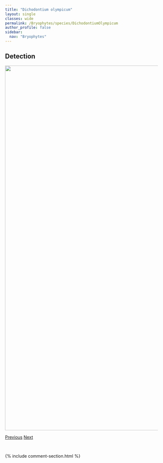 ```yaml
---
title: "Dichodontium olympicum"
layout: single
classes: wide
permalink: /Bryophytes/species/DichodontiumOlympicum
author_profile: false
sidebar:
  nav: "Bryophytes"
---
```


<h2>Detection</h2>

<a href="https://drive.google.com/uc?export=view&id=11JbTCAmRTLb2HPqUfeNPRt-MiSLtdqUX">
<img src="https://drive.google.com/uc?export=view&id=11JbTCAmRTLb2HPqUfeNPRt-MiSLtdqUX" height = "1200" width = "800">
</a>


<a href="/DevelopmentWebsite/Bryophytes/species/CynodontiumTenellum" class="pagination--pager" title="Cynodontium tenellum">Previous</a> <a href="/DevelopmentWebsite/Bryophytes/species/DichodontiumPellucidum" class="pagination--pager" title="Dichodontium pellucidum">Next</a>

<p>&nbsp;</p>

{% include comment-section.html %}
